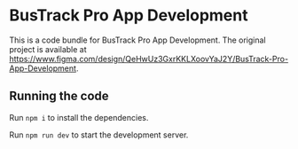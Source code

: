 
  # BusTrack Pro App Development

  This is a code bundle for BusTrack Pro App Development. The original project is available at https://www.figma.com/design/QeHwUz3GxrKKLXoovYaJ2Y/BusTrack-Pro-App-Development.

  ## Running the code

  Run `npm i` to install the dependencies.

  Run `npm run dev` to start the development server.
  